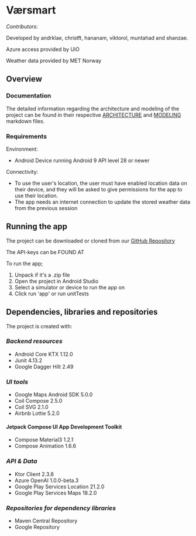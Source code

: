 # Værsmart

*Contributors:*

Developed by andrklae, christft, hananam, viktorol, muntahad and shanzae.

Azure access provided by UiO

Weather data provided by MET Norway

## Overview

### Documentation

The detailed information regarding the architecture and modeling of the project can be found in
their respective [ARCHITECTURE](ARCHITECTURE.md) and [MODELING](MODELING.md) markdown files.

### Requirements

Environment:

- Android Device running Android 9 API level 28 or newer

Connectivity:

- To use the user's location, the user must have enabled location data on their device, and they
  will be asked to give permissions for the app to use their location.
- The app needs an internet connection to update the stored weather data from the previous session

## Running the app

The project can be downloaded or cloned from
our [GitHub Repository](https://github.uio.no/IN2000-V24/team-13)

The API-keys can be FOUND AT

To run the app;

1. Unpack if it's a .zip file
2. Open the project in Android Studio
3. Select a simulator or device to run the app on
4. Click run 'app' or run unitTests

## Dependencies, libraries and repositories

The project is created with:

### *Backend resources*

- Android Core KTX 1.12.0
- Junit 4.13.2
- Google Dagger Hilt 2.49

### *UI tools*

- Google Maps Android SDK 5.0.0
- Coil Compose 2.5.0
- Coil SVG 2.1.0
- Airbnb Lottie 5.2.0

#### Jetpack Compose UI App Development Toolkit

- Compose Material3 1.2.1
- Compose Animation 1.6.6

### *API & Data*

- Ktor Client 2.3.8
- Azure OpenAI 1.0.0-beta.3
- Google Play Services Location 21.2.0
- Google Play Services Maps 18.2.0

### *Repositories for dependency libraries*

- Maven Central Repository
- Google Repository
